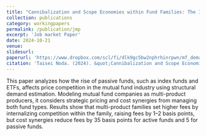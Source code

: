```yaml
---
title: "Cannibalization and Scope Economies within Fund Families: The Impact of Passive Investing on Active Fund Fees"
collection: publications
category: workingpapers
permalink: /publication/jmp
excerpt: 'Job market Paper'
date: 2024-10-21
venue: 
slidesurl: 
paperurl: 'https://www.dropbox.com/scl/fi/dlk9gc5bw2nphrhinrpwn/mf_demand_writing.pdf?rlkey=8z3o2zsv1kmq7k30yhegzp3sd&st=rsn56t4z&dl=0'
citation: 'Taisei Noda. (2024). &quot;Cannibalization and Scope Economies within Fund Families: The Impact of Passive Investing on Active Fund Fees.&quot; <i>Mimeo</i>'
---
```


This paper analyzes how the rise of passive funds, such as index funds and ETFs, affects price
competition in the mutual fund industry using structural demand estimation. Modeling mutual fund
companies as multi-product producers, it considers strategic pricing and cost synergies from managing
both fund types. Results show that multi-product families set higher fees by internalizing competition
within the family, raising fees by 1–2 basis points, but cost synergies reduce fees by 35 basis points for
active funds and 5 for passive funds.
